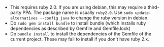 - This requires ruby 2.0. If you are using debian, this may require a third-party PPA. The package name is usually `ruby2.0`. Use `sudo update-alternatives --config java` to change the ruby version in debian.
- Do `sudo gem install bundle` to install bundle (which installs ruby dependencies as described by Gemfile and Gemfile.lock)
- Do `bundle install` to install the dependencies of the Gemfile of the current project. These may fail to install if you don't have ruby 2.x.
